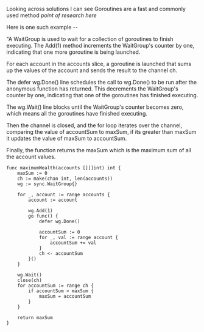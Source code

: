 Looking across solutions I can see Goroutines are a fast and commonly used method *point of research here* 

Here is one such example -- 

"A WaitGroup is used to wait for a collection of goroutines to finish executing. The Add(1) method increments the WaitGroup's counter by one, indicating that one more goroutine is being launched.

For each account in the accounts slice, a goroutine is launched that sums up the values of the account and sends the result to the channel ch.

The defer wg.Done() line schedules the call to wg.Done() to be run after the anonymous function has returned. This decrements the WaitGroup's counter by one, indicating that one of the goroutines has finished executing.

The wg.Wait() line blocks until the WaitGroup's counter becomes zero, which means all the goroutines have finished executing.

Then the channel is closed, and the for loop iterates over the channel, comparing the value of accountSum to maxSum, if its greater than maxSum it updates the value of maxSum to accountSum.

Finally, the function returns the maxSum which is the maximum sum of all the account values.

```
func maximumWealth(accounts [][]int) int {
	maxSum := 0
	ch := make(chan int, len(accounts))
	wg := sync.WaitGroup{}

	for _, account := range accounts {
		account := account

		wg.Add(1)
		go func() {
			defer wg.Done()

			accountSum := 0
			for _, val := range account {
				accountSum += val
			}
			ch <- accountSum
		}()
	}

	wg.Wait()
	close(ch)
	for accountSum := range ch {
		if accountSum > maxSum {
			maxSum = accountSum
		}
	}

	return maxSum
}
